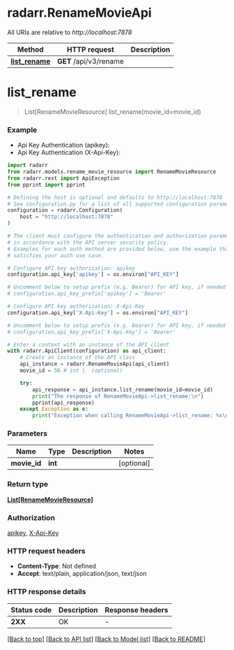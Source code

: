 # radarr.RenameMovieApi

All URIs are relative to *http://localhost:7878*

Method | HTTP request | Description
------------- | ------------- | -------------
[**list_rename**](RenameMovieApi.md#list_rename) | **GET** /api/v3/rename | 


# **list_rename**
> List[RenameMovieResource] list_rename(movie_id=movie_id)



### Example

* Api Key Authentication (apikey):
* Api Key Authentication (X-Api-Key):

```python
import radarr
from radarr.models.rename_movie_resource import RenameMovieResource
from radarr.rest import ApiException
from pprint import pprint

# Defining the host is optional and defaults to http://localhost:7878
# See configuration.py for a list of all supported configuration parameters.
configuration = radarr.Configuration(
    host = "http://localhost:7878"
)

# The client must configure the authentication and authorization parameters
# in accordance with the API server security policy.
# Examples for each auth method are provided below, use the example that
# satisfies your auth use case.

# Configure API key authorization: apikey
configuration.api_key['apikey'] = os.environ["API_KEY"]

# Uncomment below to setup prefix (e.g. Bearer) for API key, if needed
# configuration.api_key_prefix['apikey'] = 'Bearer'

# Configure API key authorization: X-Api-Key
configuration.api_key['X-Api-Key'] = os.environ["API_KEY"]

# Uncomment below to setup prefix (e.g. Bearer) for API key, if needed
# configuration.api_key_prefix['X-Api-Key'] = 'Bearer'

# Enter a context with an instance of the API client
with radarr.ApiClient(configuration) as api_client:
    # Create an instance of the API class
    api_instance = radarr.RenameMovieApi(api_client)
    movie_id = 56 # int |  (optional)

    try:
        api_response = api_instance.list_rename(movie_id=movie_id)
        print("The response of RenameMovieApi->list_rename:\n")
        pprint(api_response)
    except Exception as e:
        print("Exception when calling RenameMovieApi->list_rename: %s\n" % e)
```



### Parameters


Name | Type | Description  | Notes
------------- | ------------- | ------------- | -------------
 **movie_id** | **int**|  | [optional] 

### Return type

[**List[RenameMovieResource]**](RenameMovieResource.md)

### Authorization

[apikey](../README.md#apikey), [X-Api-Key](../README.md#X-Api-Key)

### HTTP request headers

 - **Content-Type**: Not defined
 - **Accept**: text/plain, application/json, text/json

### HTTP response details

| Status code | Description | Response headers |
|-------------|-------------|------------------|
**2XX** | OK |  -  |

[[Back to top]](#) [[Back to API list]](../README.md#documentation-for-api-endpoints) [[Back to Model list]](../README.md#documentation-for-models) [[Back to README]](../README.md)

